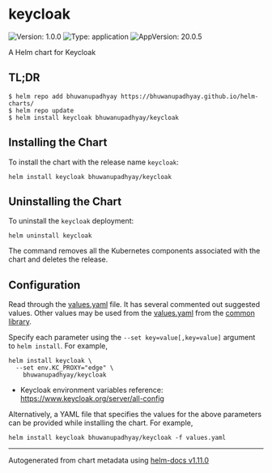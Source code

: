 # keycloak

![Version: 1.0.0](https://img.shields.io/badge/Version-1.0.0-informational?style=flat-square) ![Type: application](https://img.shields.io/badge/Type-application-informational?style=flat-square) ![AppVersion: 20.0.5](https://img.shields.io/badge/AppVersion-20.0.5-informational?style=flat-square)

A Helm chart for Keycloak

## TL;DR
```console
$ helm repo add bhuwanupadhyay https://bhuwanupadhyay.github.io/helm-charts/
$ helm repo update
$ helm install keycloak bhuwanupadhyay/keycloak
```

## Installing the Chart
To install the chart with the release name `keycloak`:
```console
helm install keycloak bhuwanupadhyay/keycloak
```

## Uninstalling the Chart
To uninstall the `keycloak` deployment:
```console
helm uninstall keycloak
```
The command removes all the Kubernetes components associated with the chart and deletes the release.

## Configuration

Read through the [values.yaml](./values.yaml) file. It has several commented out suggested values.
Other values may be used from the [values.yaml](../common/values.yaml) from the [common library](../common).

Specify each parameter using the `--set key=value[,key=value]` argument to `helm install`. For example,
```console
helm install keycloak \
  --set env.KC_PROXY="edge" \
    bhuwanupadhyay/keycloak
```

* Keycloak environment variables reference: https://www.keycloak.org/server/all-config

Alternatively, a YAML file that specifies the values for the above parameters can be provided while installing the chart.
For example,
```console
helm install keycloak bhuwanupadhyay/keycloak -f values.yaml
```

----------------------------------------------
Autogenerated from chart metadata using [helm-docs v1.11.0](https://github.com/norwoodj/helm-docs/releases/v1.11.0)
